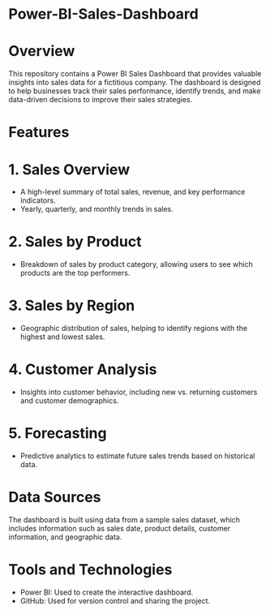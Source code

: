 # Power-BI-Sales-Dashboard
# Overview
This repository contains a Power BI Sales Dashboard that provides valuable insights into sales data for a fictitious company. The dashboard is designed to help businesses track their sales performance, identify trends, and make data-driven decisions to improve their sales strategies.
# Features
# 1. Sales Overview
* A high-level summary of total sales, revenue, and key performance indicators.
* Yearly, quarterly, and monthly trends in sales.
# 2. Sales by Product
* Breakdown of sales by product category, allowing users to see which products are the top performers.
# 3. Sales by Region
* Geographic distribution of sales, helping to identify regions with the highest and lowest sales.
# 4. Customer Analysis
* Insights into customer behavior, including new vs. returning customers and customer demographics.
# 5. Forecasting
* Predictive analytics to estimate future sales trends based on historical data.
# Data Sources
The dashboard is built using data from a sample sales dataset, which includes information such as sales date, product details, customer information, and geographic data.
# Tools and Technologies
* Power BI: Used to create the interactive dashboard.
* GitHub: Used for version control and sharing the project.
